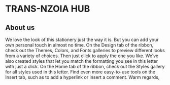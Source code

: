 # TRANS-NZOIA HUB
## About us
We love the look of this stationery just the way it is. But you can add your own personal touch in almost no time.
On the Design tab of the ribbon, check out the Themes, Colors, and Fonts galleries to preview different looks from a variety of choices. Then just click to apply the one you like.
We’ve also created styles that let you match the formatting you see in this letter with just a click. On the Home tab of the ribbon, check out the Styles gallery for all styles used in this letter.
Find even more easy-to-use tools on the Insert tab, such as to add a hyperlink or insert a comment.
Warm regards,
